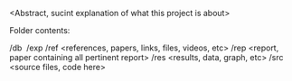 <Project title>
<Subtitle>

<Abstract, sucint explanation of what this project is about>

<author description>
<contact email>


Folder contents:

/db <image database>
/exp <experiments>
/ref <references, papers, links, files, videos, etc>
/rep <report, paper containing all pertinent report>
/res <results, data, graph, etc>
/src <source files, code here>
